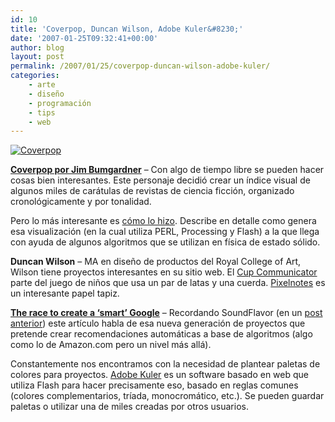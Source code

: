 ```yaml
---
id: 10
title: 'Coverpop, Duncan Wilson, Adobe Kuler&#8230;'
date: '2007-01-25T09:32:41+00:00'
author: blog
layout: post
permalink: /2007/01/25/coverpop-duncan-wilson-adobe-kuler/
categories:
    - arte
    - diseño
    - programación
    - tips
    - web
---
```


[![Coverpop](/blog/assets/uploads/2007/03/coverpop.jpg)](http://www.coverpop.com/pop/visco/)

**[Coverpop por Jim Bumgardner](http://www.coverpop.com/pop/visco/)** – Con algo de tiempo libre se pueden hacer cosas bien interesantes. Este personaje decidió crear un í­ndice visual de algunos miles de carátulas de revistas de ciencia ficción, organizado cronológicamente y por tonalidad.

Pero lo más interesante es [cómo lo hizo](http://www.krazydad.com/visco/howitworks.php). Describe en detalle como genera esa visualización (en la cual utiliza PERL, Processing y Flash) a la que llega con ayuda de algunos algoritmos que se utilizan en física de estado sólido.

**Duncan Wilson** – MA en diseño de productos del Royal College of Art, Wilson tiene proyectos interesantes en su sitio web. El [Cup Communicator](http://www.duncan-wilson.com/duncan_wilson_work_cupcommunicator.htm) parte del juego de niños que usa un par de latas y una cuerda. [Pixelnotes](http://www.duncan-wilson.com/duncan_wilson_work_pixelnotes.htm) es un interesante papel tapiz.

**[The race to create a ‘smart’ Google](http://money.cnn.com/magazines/fortune/fortune_archive/2006/11/27/8394347/)** – Recordando SoundFlavor (en un [post anterior](http://www.mauriciogiraldo.com/blog/2007/01/25/soundflavor-las-obras-completas-de-charles-darwin/)) este artí­culo habla de esa nueva generación de proyectos que pretende crear recomendaciones automáticas a base de algoritmos (algo como lo de Amazon.com pero un nivel más allá).

Constantemente nos encontramos con la necesidad de plantear paletas de colores para proyectos. [Adobe Kuler](http://kuler.adobe.com/) es un software basado en web que utiliza Flash para hacer precisamente eso, basado en reglas comunes (colores complementarios, trí­ada, monocromático, etc.). Se pueden guardar paletas o utilizar una de miles creadas por otros usuarios.